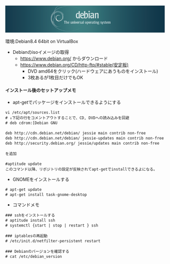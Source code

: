 ![Alt Text](https://github.com/yhidetoshi/Pictures/raw/master/Linux_Memo/debian-image.png)

環境:Debian8.4 64bit on VirtualBox


- Debianのisoイメージの取得
  - https://www.debian.org/ からダウンロード
  - https://www.debian.org/CD/http-ftp/#stable(安定板)
    - DVD amd64をクリック(ハードウェアにあうものをインストール)
    - 3枚あるが1枚目だけでもOK


#### インストール後のセットアップメモ

- apt-getでパッケージをインストールできるようにする
```
vi /etc/apt/sources.list
# ↓下記の行をコメントアウトすることで、CD, DVDへの読み込みを回避
# deb cdrom:[Debian GNU

deb http://cdn.debian.net/debian/ jessie main contrib non-free
deb http://cdn.debian.net/debian/ jessie-updates main contrib non-free
deb http://security.debian.org/ jessie/updates main contrib non-free

を追加

#aptitude update
このコマンド以降、リポジトリの設定が反映されてapt-getでinstallできるよになる。
```

- GNOMEをインストールする
```
# apt-get update
# apt-get install task-gnome-desktop
```



- コマンドメモ
```
### sshをインストールする
# aptitude install ssh
# systemctl {start | stop | restart } ssh

### iptablesの再起動
# /etc/init.d/netfilter-persistent restart

### Debianのバージョンを確認する
# cat /etc/debian_version

```


